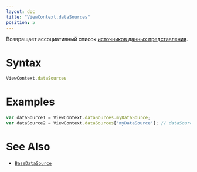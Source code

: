 ```yaml
---
layout: doc
title: "ViewContext.dataSources"
position: 5
---
```


Возвращает ассоциативный список [источников данных представления](../../DataSources/BaseDataSource/).

# Syntax

```js
ViewContext.dataSources
```

# Examples

```js
var dataSource1 = ViewContext.dataSources.myDataSource;
var dataSource2 = ViewContext.dataSources['myDataSource']; // dataSource2 === dataSource1
```

# See Also

* [`BaseDataSource`](../../DataSources/BaseDataSource/)
